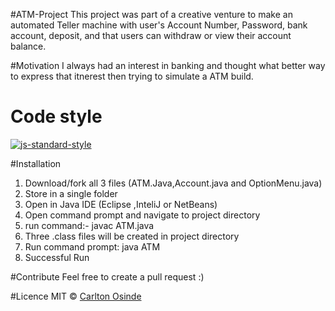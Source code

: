 #ATM-Project
This project was part of a creative venture to make an automated Teller machine with user's Account Number, Password, bank account, deposit, and that users can withdraw or view their account balance.

#Motivation
I always had an interest in banking and thought what better way to express that itnerest then trying to simulate a ATM build.

# Code style
[![js-standard-style](https://img.shields.io/badge/code%20style-standard-brightgreen.svg?style=flat)](https://github.com/feross/standard)

#Installation
1. Download/fork all 3 files (ATM.Java,Account.java and OptionMenu.java)
2. Store in a single folder
3. Open in Java IDE (Eclipse ,InteliJ or NetBeans)
4. Open command prompt and navigate to project directory
5. run command:- javac ATM.java
6. Three .class files will  be created in project directory
7. Run command prompt: java ATM
8. Successful Run

#Contribute
Feel free to create a pull request :) 

#Licence
MIT © [Carlton Osinde]()
